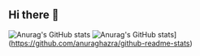 ## Hi there 👋

![Anurag's GitHub stats](https://github-readme-stats.vercel.app/api?username=L98293&show_icons=true)
![Anurag's GitHub stats](https://github-readme-stats.vercel.app/api?username=L98293)](https://github.com/anuraghazra/github-readme-stats)
<!--
**L98293/L98293** is a ✨ _special_ ✨ repository because its `README.md` (this file) appears on your GitHub profile.

Here are some ideas to get you started:

- 🔭 I’m currently working on ...
- 🌱 I’m currently learning ...
- 👯 I’m looking to collaborate on ...
- 🤔 I’m looking for help with ...
- 💬 Ask me about ...
- 📫 How to reach me: ...
- 😄 Pronouns: ...
- ⚡ Fun fact: ...
-->
